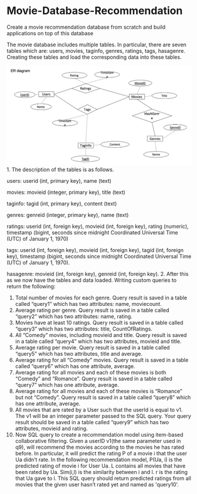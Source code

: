 # Movie-Database-Recommendation
Create a movie recommendation database from scratch and build applications on top of this database

The movie database includes multiple tables. In particular, there are seven tables which are: users, movies, taginfo, genres, ratings, tags, hasagenre. Creating these tables and load the corresponding data into these tables.

<img src='erdiagram.PNG'>
1. The description of the tables is as follows.
 
users: userid (int, primary key), name (text)

movies: movieid (integer, primary key), title (text)

taginfo: tagid (int, primary key), content (text)

genres: genreid (integer, primary key), name (text)

ratings: userid (int, foreign key), movieid (int, foreign key), rating (numeric), timestamp (bigint, seconds since midnight Coordinated Universal Time (UTC) of January 1, 1970)

tags: userid (int, foreign key), movieid (int, foreign key), tagid (int, foreign key), timestamp (bigint, seconds since midnight Coordinated Universal Time (UTC) of January 1, 1970).

hasagenre: movieid (int, foreign key), genreid (int, foreign key).
2. After this as we now have the tables and data loaded. Writing custom queries to return the following: 
  1. Total number of movies for each genre. Query result is saved in a table called “query1” which has two attributes: name, moviecount.
  2. Average rating per genre. Query result is saved in a table called “query2” which has two attributes: name, rating.
  3. Movies have at least 10 ratings. Query result is saved in a table called “query3” which has two attributes: title, CountOfRatings.
  4. All “Comedy” movies, including movieid and title. Query result is saved in a table called “query4” which has two attributes, movieid and title.
  5. Average rating per movie. Query result is saved in a table called “query5” which has two attributes, title and average.
  6. Average rating for all “Comedy” movies. Query result is saved in a table called “query6” which has one attribute, average.
  7. Average rating for all movies and each of these movies is both “Comedy” and “Romance”. Query result is saved in a table called “query7” which has one attribute,   average.
  8. Average rating for all movies and each of these movies is “Romance” but not “Comedy”. Query result is saved in a table called “query8” which has one attribute, average.
  9. All movies that are rated by a User such that the userId is equal to v1. The v1 will be an integer parameter passed to the SQL query. Your query result should be saved in a table called “query9” which has two attributes, movieid and rating.
  10. Now SQL query to create a recommendation model using item-based collaborative filtering. Given a userID v1(the same parameter used in q9), will recommend the movies according to the movies he has rated before. In particular, it will predict the rating P of a movie i that the user Ua didn’t rate. In the following recommendation model, P(Ua, i) is the predicted rating of movie i for User Ua. L contains all movies that have been rated by Ua. Sim(i,l) is the similarity between i and l. r is the rating that Ua gave to l. This SQL query should return predicted ratings from all movies that the given user hasn’t rated yet and named as 'query10'. 


